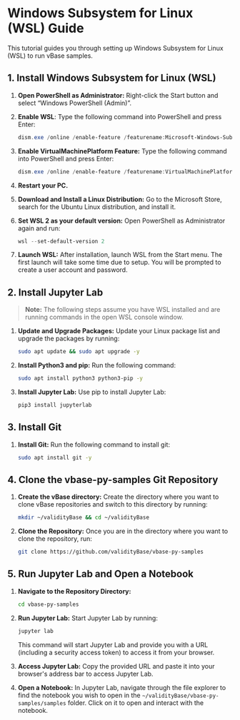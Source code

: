 # Windows Subsystem for Linux (WSL) Guide

This tutorial guides you through setting up Windows Subsystem for Linux (WSL) to run vBase samples.

## 1. Install Windows Subsystem for Linux (WSL)

1. **Open PowerShell as Administrator:** Right-click the Start button and select “Windows PowerShell (Admin)”.
2.  **Enable WSL**: Type the following command into PowerShell and press Enter:

    ```powershell
    dism.exe /online /enable-feature /featurename:Microsoft-Windows-Subsystem-Linux /all /norestart
    ```
3.  **Enable VirtualMachinePlatform Feature:** Type the following command into PowerShell and press Enter:

    ```powershell
    dism.exe /online /enable-feature /featurename:VirtualMachinePlatform /all /norestart
    ```
4. **Restart your PC.**
5. **Download and Install a Linux Distribution:** Go to the Microsoft Store, search for the Ubuntu Linux distribution, and install it.
6.  **Set WSL 2 as your default version:** Open PowerShell as Administrator again and run:

    ```powershell
    wsl --set-default-version 2
    ```
7. **Launch WSL:** After installation, launch WSL from the Start menu. The first launch will take some time due to setup. You will be prompted to create a user account and password.

## 2. Install Jupyter Lab

> **Note:** The following steps assume you have WSL installed and are running commands in the open WSL console window.

1.  **Update and Upgrade Packages:** Update your Linux package list and upgrade the packages by running:

    ```bash
    sudo apt update && sudo apt upgrade -y
    ```
2.  **Install Python3 and pip:** Run the following command:

    ```bash
    sudo apt install python3 python3-pip -y
    ```
3.  **Install Jupyter Lab:** Use pip to install Jupyter Lab:

    ```bash
    pip3 install jupyterlab
    ```

## 3. Install Git

1.  **Install Git:** Run the following command to install git:

    ```bash
    sudo apt install git -y
    ```

## 4. Clone the vbase-py-samples Git Repository

1.  **Create the vBase directory:** Create the directory where you want to clone vBase repositories and switch to this directory by running:

    ```bash
    mkdir ~/validityBase && cd ~/validityBase
    ```
2.  **Clone the Repository:** Once you are in the directory where you want to clone the repository, run:

    ```bash
    git clone https://github.com/validityBase/vbase-py-samples
    ```

## 5. Run Jupyter Lab and Open a Notebook

1.  **Navigate to the Repository Directory:**

    ```bash
    cd vbase-py-samples
    ```
2.  **Run Jupyter Lab:** Start Jupyter Lab by running:

    ```bash
    jupyter lab
    ```

    This command will start Jupyter Lab and provide you with a URL (including a security access token) to access it from your browser.
3. **Access Jupyter Lab:** Copy the provided URL and paste it into your browser's address bar to access Jupyter Lab.
4. **Open a Notebook:** In Jupyter Lab, navigate through the file explorer to find the notebook you wish to open in the `~/validityBase/vbase-py-samples/samples` folder. Click on it to open and interact with the notebook.

